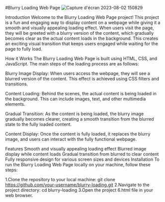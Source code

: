 #Blurry Loading Web Page
![Capture d'écran 2023-08-02 150829](https://github.com/dachraoui-ui/blurry-loading/assets/111989744/b8483816-d123-4db4-a750-e9552bb8f871)

Introduction
Welcome to the Blurry Loading Web Page project! This project is a fun and engaging way to display content on a webpage while giving it a smooth and visually appealing loading effect. When users visit the page, they will be greeted with a blurry version of the content, which gradually becomes clear as the actual content loads in the background. This creates an exciting visual transition that keeps users engaged while waiting for the page to fully load.

How it Works
The Blurry Loading Web Page is built using HTML, CSS, and JavaScript. The main steps of the loading process are as follows:

Blurry Image Display: When users access the webpage, they will see a blurred version of the content. This effect is achieved using CSS filters and transitions.

Content Loading: Behind the scenes, the actual content is being loaded in the background. This can include images, text, and other multimedia elements.

Gradual Transition: As the content is being loaded, the blurry image gradually becomes clearer, creating a smooth transition from the blurred state to the fully loaded content.


Content Display: Once the content is fully loaded, it replaces the blurry image, and users can interact with the fully functional webpage.

Features
Smooth and visually appealing loading effect
Blurred image display while content loads
Gradual transition from blurred to clear content
Fully responsive design for various screen sizes and devices
Installation
To run the Blurry Loading Web Page locally on your machine, follow these steps:

1.Clone the repository to your local machine:
git clone https://github.com/your-username/blurry-loading.git
2.Navigate to the project directory:
cd blurry-loading
3.Open the project 6.html file in your web browser.
